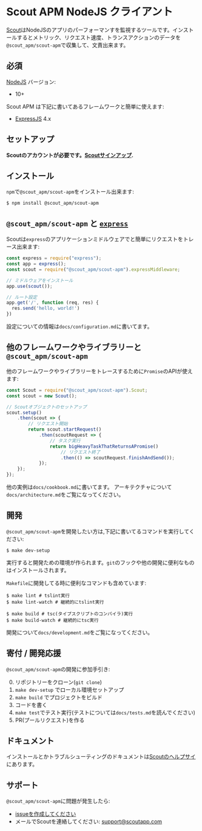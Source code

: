 # Scout APM NodeJS クライアント #

[Scout](https://www.scoutapp.com)はNodeJSのアプリのパーフォーマンすを監視するツールです。インストールするとメトリック、リクエスト速度、トランスアクションのデータを`@scout_apm/scout-apm`で収集して、文責出来ます。

## 必須

[NodeJS](https://nodejs.org) バージョン:
- 10+

Scout APM は下記に書いてあるフレームワークと簡単に使えます:
- [ExpressJS](https://expressjs.com) 4.x

## セットアップ

__Scoutのアカウントが必要です。[Scoutサインアップ](https://apm.scoutapp.com/users/sign_up).__

## インストール

`npm`で`@scout_apm/scout-apm`をインストール出来ます:

```shell
$ npm install @scout_apm/scout-apm
```

## `@scout_apm/scout-apm` と [`express`](https://expressjs.com/)

Scoutは`express`のアプリケーションミドルウェアでと簡単にリクエストをトレース出来ます:

```javascript
const express = require("express");
const app = express();
const scout = require("@scout_apm/scout-apm").expressMiddleware;

// ミドルウェアをインストール
app.use(scout());

// ルート設定
app.get('/', function (req, res) {
  res.send('hello, world!')
})
```

設定についての情報は`docs/configuration.md`に書いてます。

## 他のフレームワークやライブラリーと`@scout_apm/scout-apm` ##

他のフレームワークやライブラリーをトレースするために`Promise`のAPIが使えます:

```javascript
const Scout = require("@scout_apm/scout-apm").Scout;
const scout = new Scout();

// Scoutオブジェクトのセットアップ
scout.setup()
    .then(scout => {
        // リクエスト開始
        return scout.startRequest()
            .then(scoutRequest => {
                // タスク実行
                return bigHeavyTaskThatReturnsAPromise()
                    // リクエスト終了
                    .then(() => scoutRequest.finishAndSend());
            });
    });
});
```

他の実例は`docs/cookbook.md`に書いてます。
アーキテクチャについて `docs/architecture.md`をご覧になってください。

## 開発

`@scout_apm/scout-apm`を開発したい方は,下記に書いてるコマンドを実行してください:

```shell
$ make dev-setup
```

実行すると開発ための環境が作られます。`git`のフックや他の開発に便利なものはインストールされます。

`Makefile`に開発してる時に便利なコマンドも含めています:

```
$ make lint # tslint実行
$ make lint-watch # 継続的にtslint実行

$ make build # tsc(タイプスクリプトのコンパイラ)実行
$ make build-watch # 継続的にtsc実行
```

開発について`docs/development.md`をご覧になってください。

## 寄付 / 開発応援

`@scout_apm/scout-apm`の開発に参加手引き:

0. リポジトリーをクローン(`git clone`)
1. `make dev-setup` でローカル環境セットアップ
2. `make build` でプロジェクトをビルド
3. コードを書く
4. `make test`でテスト実行(テストについては`docs/tests.md`を読んでください)
5. PR(プールリクエスト)を作る

## ドキュメント

インストールとかトラブルシューティングのドキュメントは[Scoutのヘルプサイ](http://help.apm.scoutapp.com/#nodejs-client)にあります。

## サポート

`@scout_apm/scout-apm`に問題が発生したら:

- [issueを作成してください](https://github.com/scoutapp/scout_apm_node/issues/new)
- メールでScoutを連絡してください: [support@scoutapp.com](mailto://support@scoutapp.com)
